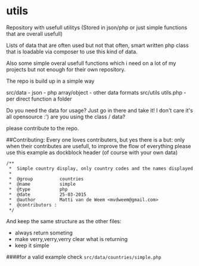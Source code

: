 # utils
Repository with usefull utilitys (Stored in json/php or just simple functions that are overall usefull)

Lists of data that are often used but not that often, smart written php class that is loadable via composer to use this kind of data.

Also some simple overal usefull functions which i need on a lot of my projects but not enough for their own repository.

The repo is build up in a simple way

src/data
     - json
     - php array/object
     - other data formats
src/utils
     utils.php
     - per direct function a folder
     

Do you need the data for usage? Just go in there and take it! I don't care it's all opensource :')
are you using the class / data? 

please contribute to the repo.


##Contributing:
Every one loves contributers, but yes there is a but: only when their contributes are usefull, to improve the flow of everything please use this example as dockblock header (of course with your own data)

	/**
	 *  Simple country display, only country codes and the names displayed
	 *  
	 * 	@group			countries
	 * 	@name			simple
	 * 	@type			php
	 * 	@date   		25-03-2015
	 * 	@author 		Matti van de Weem <mvdweem@gmail.com>
	 * 	@contributors :
	 */

And keep the same structure as the other files:

 - always return someting
 - make verry,verry,verry clear what is returning
 - keep it simple
 
####for a valid example check `src/data/countries/simple.php`

 